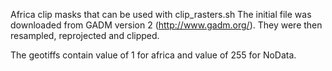 Africa clip masks that can be used with clip_rasters.sh 
The initial file was downloaded from GADM version 2 (http://www.gadm.org/).
They were then resampled, reprojected and clipped.

The geotiffs contain value of 1 for africa and value of 255 for NoData.
